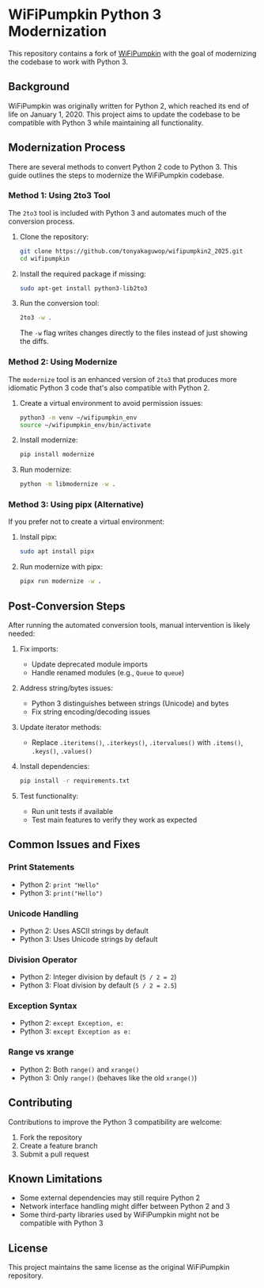 # WiFiPumpkin Python 3 Modernization

This repository contains a fork of [WiFiPumpkin](https://github.com/my0aung/wifipumpkin) with the goal of modernizing the codebase to work with Python 3.

## Background

WiFiPumpkin was originally written for Python 2, which reached its end of life on January 1, 2020. This project aims to update the codebase to be compatible with Python 3 while maintaining all functionality.

## Modernization Process

There are several methods to convert Python 2 code to Python 3. This guide outlines the steps to modernize the WiFiPumpkin codebase.

### Method 1: Using 2to3 Tool

The `2to3` tool is included with Python 3 and automates much of the conversion process.

1. Clone the repository:
   ```bash
   git clone https://github.com/tonyakaguwop/wifipumpkin2_2025.git
   cd wifipumpkin
   ```

2. Install the required package if missing:
   ```bash
   sudo apt-get install python3-lib2to3
   ```

3. Run the conversion tool:
   ```bash
   2to3 -w .
   ```
   The `-w` flag writes changes directly to the files instead of just showing the diffs.

### Method 2: Using Modernize

The `modernize` tool is an enhanced version of `2to3` that produces more idiomatic Python 3 code that's also compatible with Python 2.

1. Create a virtual environment to avoid permission issues:
   ```bash
   python3 -m venv ~/wifipumpkin_env
   source ~/wifipumpkin_env/bin/activate
   ```

2. Install modernize:
   ```bash
   pip install modernize
   ```

3. Run modernize:
   ```bash
   python -m libmodernize -w .
   ```

### Method 3: Using pipx (Alternative)

If you prefer not to create a virtual environment:

1. Install pipx:
   ```bash
   sudo apt install pipx
   ```

2. Run modernize with pipx:
   ```bash
   pipx run modernize -w .
   ```

## Post-Conversion Steps

After running the automated conversion tools, manual intervention is likely needed:

1. Fix imports:
   - Update deprecated module imports
   - Handle renamed modules (e.g., `Queue` to `queue`)

2. Address string/bytes issues:
   - Python 3 distinguishes between strings (Unicode) and bytes
   - Fix string encoding/decoding issues

3. Update iterator methods:
   - Replace `.iteritems()`, `.iterkeys()`, `.itervalues()` with `.items()`, `.keys()`, `.values()`

4. Install dependencies:
   ```bash
   pip install -r requirements.txt
   ```

5. Test functionality:
   - Run unit tests if available
   - Test main features to verify they work as expected

## Common Issues and Fixes

### Print Statements
- Python 2: `print "Hello"`
- Python 3: `print("Hello")`

### Unicode Handling
- Python 2: Uses ASCII strings by default
- Python 3: Uses Unicode strings by default

### Division Operator
- Python 2: Integer division by default (`5 / 2 = 2`)
- Python 3: Float division by default (`5 / 2 = 2.5`)

### Exception Syntax
- Python 2: `except Exception, e:`
- Python 3: `except Exception as e:`

### Range vs xrange
- Python 2: Both `range()` and `xrange()`
- Python 3: Only `range()` (behaves like the old `xrange()`)

## Contributing

Contributions to improve the Python 3 compatibility are welcome:

1. Fork the repository
2. Create a feature branch
3. Submit a pull request

## Known Limitations

- Some external dependencies may still require Python 2
- Network interface handling might differ between Python 2 and 3
- Some third-party libraries used by WiFiPumpkin might not be compatible with Python 3

## License

This project maintains the same license as the original WiFiPumpkin repository.
